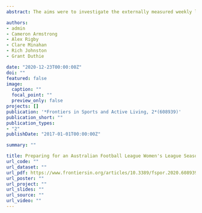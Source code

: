 ```yaml
---
abstract: The aims were to investigate the externally measured weekly loads, and the distribution intensity relative to the 1-min maximal mean (MM) intensity of matches. 

authors:
- admin
- Cameron Armstrong
- Alex Rigby
- Clare Minahan
- Rich Johnston
- Grant Duthie

date: "2020-12-23T00:00:00Z"
doi: ""
featured: false
image:
  caption: ""
  focal_point: ""
  preview_only: false
projects: []
publication: '*Frontiers in Sports and Active Living, 2*(608939)'
publication_short: ""
publication_types:
- "2"
publishDate: "2017-01-01T00:00:00Z"

summary: ""

title: Preparing for an Australian Football League Women's League Season
url_code: ""
url_dataset: ""
url_pdf: https://www.frontiersin.org/articles/10.3389/fspor.2020.608939/full
url_poster: ""
url_project: ""
url_slides: ""
url_source: ""
url_video: ""
---
```




